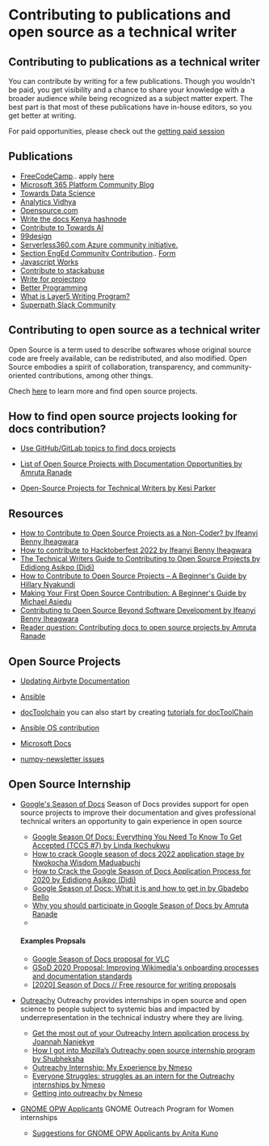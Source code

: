 
# Contributing to publications and open source as a technical writer


## Contributing to publications as a technical writer

You can contribute by writing for a few publications. Though you wouldn't be paid, you get visibility and a chance to share your knowledge with a broader audience while being recognized as a subject matter expert. The best part is that most of these publications have in-house editors, so you get better at writing. 

For paid opportunities, please check out the [getting paid session](https://github.com/Bennykillua/Getting-started-in-Technical-Writing/blob/main/README.md)

## Publications
- [FreeCodeCamp](https://www.freecodecamp.org/news/how-to-write-for-freecodecamp/).. apply [here](https://www.freecodecamp.org/news/developer-news-style-guide/)
- [Microsoft 365 Platform Community Blog](https://pnp.github.io/blog/post/contribute-blog/)
- [Towards Data Science](https://towardsdatascience.com/questions-96667b06af5)
- [Analytics Vidhya](https://medium.com/analytics-vidhya/why-write-for-analytics-vidhya-6c7ea8f0aeef)
- [Opensource.com](https://opensource.com/writers)
- [Write the docs Kenya hashnode](https://drive.google.com/drive/folders/1ejHyEvkJCfnvQ3T9sSdHqElI8JxBfczM)
- [Contribute to Towards AI](https://contribute.towardsai.net/)
- [99design](https://99designs.com/blog/write-for-us/)
- [Serverless360.com Azure community initiative.](https://www.serverlessnotes.com/docs/interested-to-contribute)
- [Section EngEd Community Contribution](https://github.com/Bennykillua/engineering-education).. [Form](https://docs.google.com/forms/d/e/1FAIpQLSfTbj3kqvEJEb5RLjqJurfbHa8ckzQx0CjRzaizblue9ZOK5A/viewform?usp=sf_link)
- [Javascript Works](https://javascript.works-hub.com/learn/write-content-for-javascript-works-fe7a7)
- [Contribute to stackabuse](https://stackabuse.com/)
- [Write for projectpro](https://www.projectpro.io/write-for-projectpro)
- [Better Programming](https://betterprogramming.pub/write-for-us-5c4bcba59397)
- [What is Layer5 Writing Program?](https://layer5.io/community/handbook/writing-program)
- [Superpath Slack Community](https://superpath.slite.page/p/uxi28Hdkunadzo/Guest-Contributions)

## Contributing to open source as a technical writer

Open Source is a term used to describe softwares whose original source code are freely available, can be redistributed, and also modified. Open Source embodies a spirit of collaboration, transparency, and community-oriented contributions, among other things.

Chech [here](https://benny.hashnode.dev/how-to-contribute-to-open-source-projects-as-a-non-coder#:~:text=you%20to%20contribute.-,Open%20Source,-Projects) to learn more and find open source projects.

## How to find open source projects looking for docs contribution?

- [Use GitHub/GitLab topics to find docs projects](https://opensource.com/article/22/10/how-to-contribute-hacktoberfest?sc_cid=7016000000127ECAAY#:~:text=GitHub%20search%20syntax.-,Find%20non%2Dcode,-issues%20at%20Hacktoberfest)

- [List of Open Source Projects with Documentation Opportunities by Amruta Ranade](https://amrutaranade.com/2018/03/21/list-of-open-source-projects-that-accept-docs-contributions/)

- [Open-Source Projects for Technical Writers by Kesi Parker](https://medium.com/technical-writing-is-easy/open-source-projects-for-technical-writers-de53fb3dd4c9)

## Resources

- [How to Contribute to Open Source Projects as a Non-Coder? by Ifeanyi Benny Iheagwara](https://benny.hashnode.dev/how-to-contribute-to-open-source-projects-as-a-non-coder)
- [How to contribute to Hacktoberfest 2022 by Ifeanyi Benny Iheagwara](https://opensource.com/article/22/10/how-to-contribute-hacktoberfest)
- [The Technical Writers Guide to Contributing to Open Source Projects by Edidiong Asikpo (Didi)](https://edidiongasikpo.com/the-technical-writers-guide-to-contributing-to-open-source-projects)
- [How to Contribute to Open Source Projects – A Beginner's Guide by Hillary Nyakundi](https://www.freecodecamp.org/news/how-to-contribute-to-open-source-projects-beginners-guide/)
- [Making Your First Open Source Contribution: A Beginner's Guide by Michael Asiedu](https://www.michaelasiedu.com/making-your-first-open-source-contribution-a-beginners-guide)
- [Contributing to Open Source Beyond Software Development by Ifeanyi Benny Iheagwara](https://klarasystems.com/articles/contributing-to-open-source-beyond-software-development/)
- [Reader question: Contributing docs to open source projects by Amruta Ranade](https://amrutaranade.com/2018/06/17/reader-question-contributing-docs-to-open-source-projects/)

## Open Source Projects
- [Updating Airbyte Documentation](https://docs.airbyte.com/contributing-to-airbyte/updating-documentation/) 
- [Ansible](https://github.com/ansible/ansible/issues?q=is%3Aissue+is%3Aopen+label%3Adocs)
- [docToolchain](https://github.com/docToolchain/docToolchain/issues) you can also start by creating [tutorials for docToolChain](https://github.com/docToolchain/tutorials)
- [Ansible OS contribution](https://github.com/orgs/ansible-community/projects/3/views/1)
- [Microsoft Docs](https://techcommunity.microsoft.com/t5/itops-talk-blog/how-you-can-contribute-to-open-source-projects-on-github/ba-p/1475375)

- [numpy-newsletter issues](https://github.com/numpy/numpy-newsletter/issues)

## Open Source Internship

- [Google's Season of Docs](https://developers.google.com/season-of-docs)
  Season of Docs provides support for open source projects to improve their documentation and gives professional technical writers an opportunity to gain experience in open source
     - [Google Season Of Docs: Everything You Need To Know To Get Accepted (TCCS #7) by Linda Ikechukwu](https://www.everythingtechnicalwriting.com/get-into-google-season-of-docs/)
     - [How to crack Google season of docs 2022 application stage by Nwokocha Wisdom Maduabuchi](https://wise4rmgodadmob.medium.com/how-to-crack-google-season-of-docs-2022-application-stage-ee248c8425de)
     - [How to Crack the Google Season of Docs Application Process for 2020 by Edidiong Asikpo (Didi)](https://edidiongasikpo.com/how-to-crack-the-google-season-of-docs-application-process-for-2020)
     - [Google Season of Docs: What it is and how to get in by Gbadebo Bello ](https://docs.google.com/presentation/d/1An3Y2hWmbJnRUcJ8Vn17dIM4lXUvziOqooBx64e-WKE/edit#slide=id.g11a712d418c_1_6)
     - [Why you should participate in Google Season of Docs by Amruta Ranade](https://amrutaranade.com/2019/05/10/why-you-should-participate-in-google-season-of-docs/)
     - 
     #### Examples Propsals
     - [Google Season of Docs proposal for VLC](https://docs.google.com/document/d/1sjHn5OGVZB0EbWHFL9_9Ty63oCF2itlYww2bf9Qhwtc/edit)
     - [GSoD 2020 Proposal: Improving Wikimedia's onboarding processes and documentation standards](https://phabricator.wikimedia.org/T255360)
     - [[2020] Season of Docs // Free resource for writing proposals](https://techwriting.ck.page/writing-proposals)
    


- [Outreachy](https://www.outreachy.org/) 
 Outreachy provides internships in open source and open science to people subject to systemic bias and impacted by underrepresentation in the technical industry where they are living.
    - [Get the most out of your Outreachy Intern application process by Joannah Nanjekye](https://www.freecodecamp.org/news/get-the-most-out-of-your-outreachy-application-process-937d4a8ab4bf)
    - [How I got into Mozilla’s Outreachy open source internship program by Shubheksha](https://www.freecodecamp.org/news/outreachy-what-how-why-4fb60d10a228)
    - [Outreachy Internship: My Experience by Nmeso](https://medium.com/@nmesoegwuekwe/outreachy-internship-my-experience-aecb3fb2791b)
    - [Everyone Struggles: struggles as an intern for the Outreachy internships by Nmeso](https://medium.com/@nmesoegwuekwe/everyone-struggles-c8c33233a764)
    - [Getting into outreachy by Nmeso](https://nmesoegwuekwe.github.io/getting-into-outreachy/)
    


- [GNOME OPW Applicants](https://wiki.gnome.org/GnomeWomen/OutreachProgram2012#Outreach_Program_for_Women) GNOME Outreach Program for Women internships
  - [Suggestions for GNOME OPW Applicants by Anita Kuno](https://web.archive.org/web/20130410022646/http://anteaya.info/blog/2013/03/29/suggestions-for-gnome-opw-applicants/)

